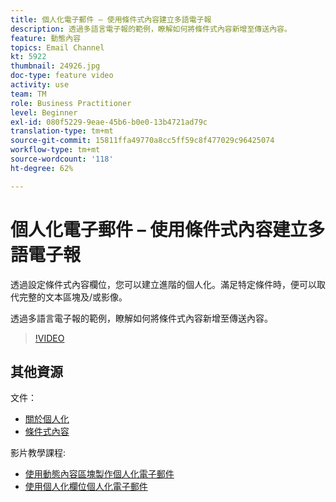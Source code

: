 ```yaml
---
title: 個人化電子郵件 – 使用條件式內容建立多語電子報
description: 透過多語言電子報的範例，瞭解如何將條件式內容新增至傳送內容。
feature: 動態內容
topics: Email Channel
kt: 5922
thumbnail: 24926.jpg
doc-type: feature video
activity: use
team: TM
role: Business Practitioner
level: Beginner
exl-id: 080f5229-9eae-45b6-b0e0-13b4721ad79c
translation-type: tm+mt
source-git-commit: 15811ffa49770a8cc5ff59c8f477029c96425074
workflow-type: tm+mt
source-wordcount: '118'
ht-degree: 62%

---
```


# 個人化電子郵件 – 使用條件式內容建立多語電子報

透過設定條件式內容欄位，您可以建立進階的個人化。滿足特定條件時，便可以取代完整的文本區塊及/或影像。

透過多語言電子報的範例，瞭解如何將條件式內容新增至傳送內容。

>[!VIDEO](https://video.tv.adobe.com/v/24926?quality=12)

## 其他資源

文件：

* [關於個人化](https://docs.adobe.com/content/help/zh-Hant/campaign-classic/using/sending-messages/personalizing-deliveries/about-personalization.html)
* [條件式內容](https://docs.adobe.com/content/help/en/campaign-classic/using/sending-messages/personalizing-deliveries/conditional-content.html)

影片教學課程:

* [使用動態內容區塊製作個人化電子郵件](/help/sending-messages/email-channel/personalization-with-dynamic-content-blocks.md)
* [使用個人化欄位個人化電子郵件](/help/sending-messages/email-channel/personalizing-emails-using-personalization-fields.md)
